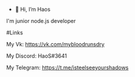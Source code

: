 - 👋 Hi, I’m Haos

I'm junior node.js developer

#Links

My Vk: https://vk.com/mybloodrunsdry

My Discord: HaoS#3641

My Telegram: https://t.me/isteelseeyourshadows
